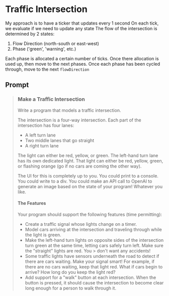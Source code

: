 # Traffic Intersection

My approach is to have a ticker that updates every 1 second
On each tick, we evaluate if we need to update any state
The flow of the intersection is determined by 2 states:

1. Flow Direction (north-south or east-west)
2. Phase ('green', 'warning', etc.)

Each phase is allocated a certain number of ticks. Once there allocation is used up, then move to the next phases.
Once each phase has been cycled through, move to the next `flowDirection`

## Prompt

> ### Make a Traffic Intersection
>
> Write a program that models a traffic intersection.
>
> The intersection is a four-way intersection. Each part of the intersection has four lanes:
>
> - A left turn lane
> - Two middle lanes that go straight
> - A right turn lane
>
> The light can either be red, yellow, or green.
> The left-hand turn lane has its own dedicated light. That light can either be red, yellow, green, or flashing orange (go if no cars are coming the other way).
>
> The UI for this is completely up to you. You could print to a console. You could write to a div. You could make an API call to OpenAI to generate an image based on the state of your program! Whatever you like.
>
> #### The Features
>
> Your program should support the following features (time permitting):
>
> - Create a traffic signal whose lights change on a timer.
> - Model cars arriving at the intersection and traveling through while the light is green.
> - Make the left-hand turn lights on opposite sides of the intersection turn green at the same time, letting cars safely turn left. Make sure the "straight" lights are red. You > don't want any accidents!
> - Some traffic lights have sensors underneath the road to detect if there are cars waiting. Make your signal smart! For example, if there are no cars waiting, keep that light red. What if cars begin to arrive? How long do you keep the light red?
> - Add support for a "walk" button at each intersection. When the button is pressed, it should cause the intersection to become clear long enough for a person to walk through it.
